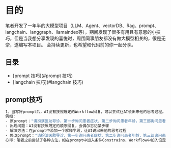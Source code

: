 # 目的

笔者开发了一年半的大模型项目（LLM、Agent、vectorDB、Rag、prompt、langchain、langgraph、llamaindex等），期间发现了很多有用且有意思的小技巧，但是当我想分享发现的喜悦时，周围同事朋友都没有做大模型相关的，很是无奈，遂编写本项目。
会持续更新，也希望和代码前的你一起分享。

## 目录

- [prompt 技巧](#prompt 技巧)
- [langchain 技巧](#langchain 技巧)

## prompt技巧

```bash
1、当写好prompt后，AI没有按照既定的Workflow回复，可以尝试让AI说出来他的思考过程。
例如：
- 原prompt："请扮演医助导诊，第一步询问患者症状、第二步询问患者年龄，第三部询问患者既往病史，第四部导诊到科室，回复内容为json格式，包含科室名称department、回复患者内容content"
- 出现问题：AI没有按照既定的顺序回复，会偶尔忘记某步骤
- 解决方法：在prompt中添加一个解释字段，让AI说出来他的思考过程
- 修改prompt："请扮演医助导诊，第一步询问患者症状、第二步询问患者年龄，第三部询问患者既往病史，第四部导诊到科室，回复内容为json格式，包含你的思考过程desc、科室名称department、回复患者内容content"
心得：笔者之前尝试了各种方法，如在prompt中加入条件Constrains，Workflow中加入设定或者提示，效果都不好，但是当加入desc返回字段时，AI的回复效果极好。AI有不吐不快的小毛病，在让AI回复你想要的结果前，先给AI一个机会让他说下自己的想法。